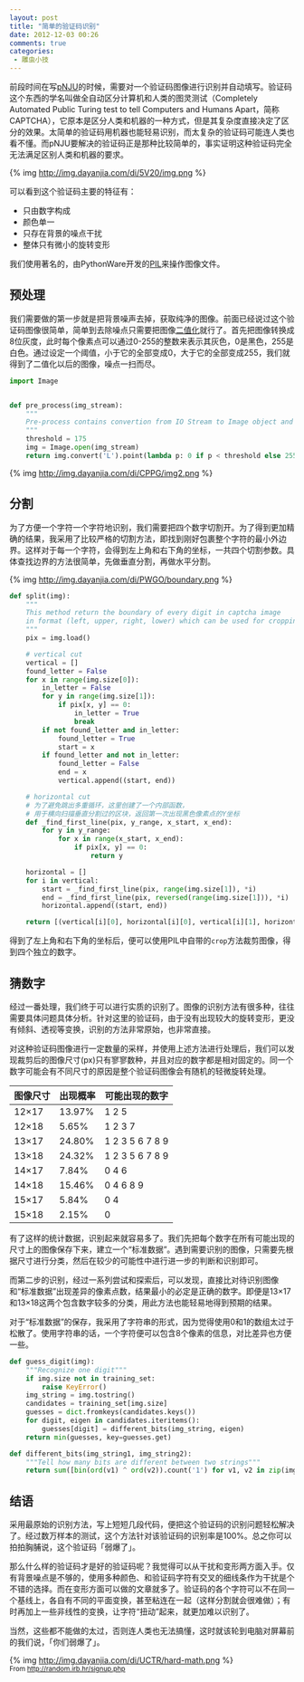 ```yaml
---
layout: post
title: "简单的验证码识别"
date: 2012-12-03 00:26
comments: true
categories:
 - 雕虫小技
---
```

前段时间在写[pNJU](http://pnju.dayanjia.com/)的时候，需要对一个验证码图像进行识别并自动填写。验证码这个东西的学名叫做全自动区分计算机和人类的图灵测试（Completely Automated Public Turing test to tell Computers and Humans Apart，简称CAPTCHA），它原本是区分人类和机器的一种方式，但是其复杂度直接决定了区分的效果。太简单的验证码用机器也能轻易识别，而太复杂的验证码可能连人类也看不懂。而pNJU要解决的验证码正是那种比较简单的，事实证明这种验证码完全无法满足区别人类和机器的要求。

<!--more-->

{% img http://img.dayanjia.com/di/5V20/img.png %}

可以看到这个验证码主要的特征有：

 * 只由数字构成
 * 颜色单一
 * 只存在背景的噪点干扰
 * 整体只有微小的旋转变形

我们使用著名的，由PythonWare开发的[PIL](http://www.pythonware.com/products/pil/)来操作图像文件。

## 预处理

我们需要做的第一步就是把背景噪声去掉，获取纯净的图像。前面已经说过这个验证码图像很简单，简单到去除噪点只需要把图像[二值化](http://zh.wikipedia.org/wiki/%E4%BA%8C%E5%80%BC%E5%8C%96)就行了。首先把图像转换成8位灰度，此时每个像素点可以通过0-255的整数来表示其灰色，0是黑色，255是白色。通过设定一个阈值，小于它的全部变成0，大于它的全部变成255，我们就得到了二值化以后的图像，噪点一扫而尽。

``` python
import Image


def pre_process(img_stream):
    """
    Pre-process contains convertion from IO Stream to Image object and binarization
    """
    threshold = 175
    img = Image.open(img_stream)
    return img.convert('L').point(lambda p: 0 if p < threshold else 255, '1')
```

{% img http://img.dayanjia.com/di/CPPG/img2.png %}


## 分割

为了方便一个字符一个字符地识别，我们需要把四个数字切割开。为了得到更加精确的结果，我采用了比较严格的切割方法，即找到刚好包裹整个字符的最小外边界。这样对于每一个字符，会得到左上角和右下角的坐标，一共四个切割参数。具体查找边界的方法很简单，先做垂直分割，再做水平分割。

{% img http://img.dayanjia.com/di/PWGO/boundary.png %}

``` python
def split(img):
    """
    This method return the boundary of every digit in captcha image
    in format (left, upper, right, lower) which can be used for cropping.
    """
    pix = img.load()

    # vertical cut
    vertical = []
    found_letter = False
    for x in range(img.size[0]):
        in_letter = False
        for y in range(img.size[1]):
            if pix[x, y] == 0:
                in_letter = True
                break
        if not found_letter and in_letter:
            found_letter = True
            start = x
        if found_letter and not in_letter:
            found_letter = False
            end = x
            vertical.append((start, end))

    # horizontal cut
    # 为了避免跳出多重循环，这里创建了一个内部函数，
    # 用于横向扫描垂直分割过的区块，返回第一次出现黑色像素点的Y坐标
    def _find_first_line(pix, y_range, x_start, x_end):
        for y in y_range:
            for x in range(x_start, x_end):
                if pix[x, y] == 0:
                    return y

    horizontal = []
    for i in vertical:
        start = _find_first_line(pix, range(img.size[1]), *i)
        end = _find_first_line(pix, reversed(range(img.size[1])), *i)
        horizontal.append((start, end))

    return [(vertical[i][0], horizontal[i][0], vertical[i][1], horizontal[i][1] + 1) for i in range(len(vertical))]
```

得到了左上角和右下角的坐标后，便可以使用PIL中自带的`crop`方法裁剪图像，得到四个独立的数字。

## 猜数字

经过一番处理，我们终于可以进行实质的识别了。图像的识别方法有很多种，往往需要具体问题具体分析。针对这里的验证码，由于没有出现较大的旋转变形，更没有倾斜、透视等变换，识别的方法非常原始，也非常直接。

对这种验证码图像进行一定数量的采样，并使用上述方法进行处理后，我们可以发现裁剪后的图像尺寸(px)只有寥寥数种，并且对应的数字都是相对固定的。同一个数字可能会有不同尺寸的原因是整个验证码图像会有随机的轻微旋转处理。

 图像尺寸 | 出现概率 | 可能出现的数字
--------- | -------- | ----------------
  12×17   |  13.97%  | 1 2 5
  12×18   |  5.65%   | 1 2 3 7
  13×17   |  24.80%  | 1 2 3 5 6 7 8 9
  13×18   |  24.32%  | 1 2 3 5 6 7 8 9
  14×17   |  7.84%   | 0 4 6
  14×18   |  15.46%  | 0 4 6 8 9
  15×17   |  5.84%   | 0 4
  15×18   |  2.15%   | 0

有了这样的统计数据，识别起来就容易多了。我们先把每个数字在所有可能出现的尺寸上的图像保存下来，建立一个“标准数据”。遇到需要识别的图像，只需要先根据尺寸进行分类，然后在较少的可能性中进行进一步的判断和识别即可。

而第二步的识别，经过一系列尝试和探索后，可以发现，直接比对待识别图像和“标准数据”出现差异的像素点数，结果最小的必定是正确的数字。即便是13×17和13×18这两个包含数字较多的分类，用此方法也能轻易地得到预期的结果。

对于“标准数据”的保存，我采用了字符串的形式，因为觉得使用0和1的数组太过于松散了。使用字符串的话，一个字符便可以包含8个像素的信息，对比差异也方便一些。

``` python
def guess_digit(img):
    """Recognize one digit"""
    if img.size not in training_set:
        raise KeyError()
    img_string = img.tostring()
    candidates = training_set[img.size]
    guesses = dict.fromkeys(candidates.keys())
    for digit, eigen in candidates.iteritems():
        guesses[digit] = different_bits(img_string, eigen)
    return min(guesses, key=guesses.get)

def different_bits(img_string1, img_string2):
    """Tell how many bits are different between two strings"""
    return sum([bin(ord(v1) ^ ord(v2)).count('1') for v1, v2 in zip(img_string1, img_string2)])

```

## 结语

采用最原始的识别方法，写上短短几段代码，便把这个验证码的识别问题轻松解决了。经过数万样本的测试，这个方法针对该验证码的识别率是100%。总之你可以拍拍胸脯说，这个验证码「弱爆了」。

那么什么样的验证码才是好的验证码呢？我觉得可以从干扰和变形两方面入手。仅有背景噪点是不够的，使用多种颜色、和验证码字符有交叉的细线条作为干扰是个不错的选择。而在变形方面可以做的文章就多了。验证码的各个字符可以不在同一个基线上，各自有不同的平面变换，甚至粘连在一起（这样分割就会很难做）；有时再加上一些非线性的变换，让字符“扭动”起来，就更加难以识别了。

当然，这些都不能做的太过，否则连人类也无法搞懂，这时就该轮到电脑对屏幕前的我们说，「你们弱爆了」。

{% img http://img.dayanjia.com/di/UCTR/hard-math.png %}
<br /><small>From http://random.irb.hr/signup.php</small>
